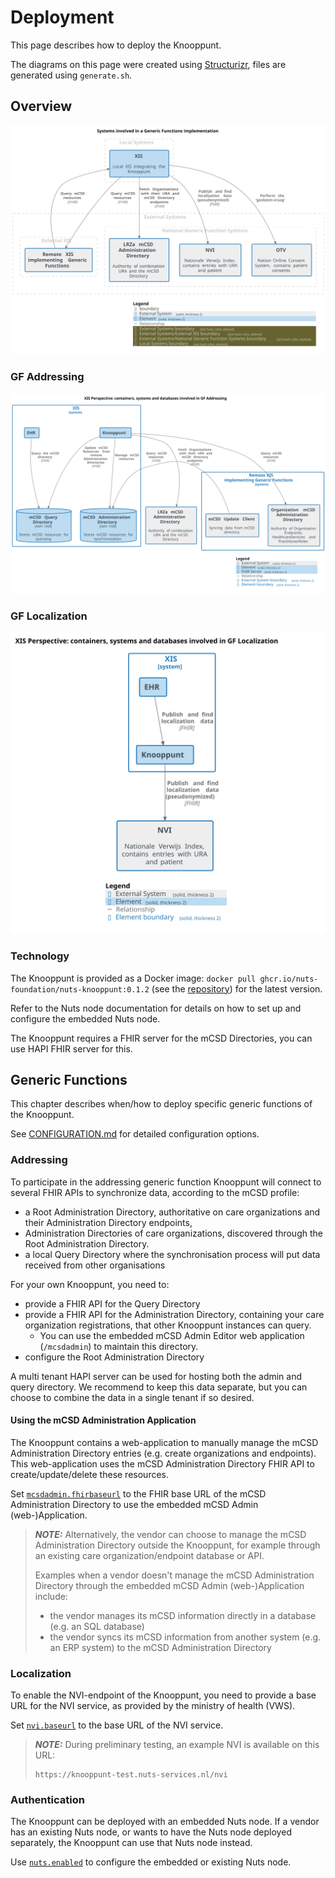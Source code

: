 # Deployment

This page describes how to deploy the Knooppunt.

The diagrams on this page were created using [Structurizr](https://structurizr.com/), files are generated using `generate.sh`.

## Overview

![structurizr-GF_SystemContext.svg](images/structurizr-GF_SystemContext.svg)

### GF Addressing
![structurizr-GF_Addressing_ContainerDiagram.svg](images/structurizr-GF_Addressing_ContainerDiagram.svg)

### GF Localization
![structurizr-GF_Localization_ContainerDiagram.svg](images/structurizr-GF_Localization_ContainerDiagram.svg)

### Technology

The Knooppunt is provided as a Docker image: `docker pull ghcr.io/nuts-foundation/nuts-knooppunt:0.1.2`
(see the [repository](https://github.com/nuts-foundation/nuts-knooppunt/pkgs/container/nuts-knooppunt)) for the latest version.

Refer to the Nuts node documentation for details on how to set up and configure the embedded Nuts node.

The Knooppunt requires a FHIR server for the mCSD Directories, you can use HAPI FHIR server for this.

## Generic Functions

This chapter describes when/how to deploy specific generic functions of the Knooppunt.

See [CONFIGURATION.md](./CONFIGURATION.md) for detailed configuration options.

### Addressing

To participate in the addressing generic function Knooppunt will connect to several FHIR APIs to synchronize data, according to the mCSD profile:
- a Root Administration Directory, authoritative on care organizations and their Administration Directory endpoints,
- Administration Directories of care organizations, discovered through the Root Administration Directory.
- a local Query Directory where the synchronisation process will put data received from other organisations

For your own Knooppunt, you need to:
- provide a FHIR API for the Query Directory
- provide a FHIR API for the Administration Directory, containing your care organization registrations, that other Knooppunt instances can query.
    - You can use the embedded mCSD Admin Editor web application (`/mcsdadmin`) to maintain this directory.
- configure the Root Administration Directory

A multi tenant HAPI server can be used for hosting both the admin and query directory. We recommend to keep this data
separate, but you can choose to combine the data in a single tenant if so desired.

#### Using the mCSD Administration Application

The Knooppunt contains a web-application to manually manage the mCSD Administration Directory entries (e.g. create organizations and endpoints).
This web-application uses the mCSD Administration Directory FHIR API to create/update/delete these resources.

Set [`mcsdadmin.fhirbaseurl`](./CONFIGURATION.md) to the FHIR base URL of the mCSD Administration Directory to use the embedded mCSD Admin (web-)Application.

> **_NOTE:_**
> Alternatively, the vendor can choose to manage the mCSD Administration Directory outside the Knooppunt,
> for example through an existing care organization/endpoint database or API.
>
> Examples when a vendor doesn't manage the mCSD Administration Directory through the embedded mCSD Admin (web-)Application include:
> - the vendor manages its mCSD information directly in a database (e.g. an SQL database)
> - the vendor syncs its mCSD information from another system (e.g. an ERP system) to the mCSD Administration Directory

### Localization

To enable the NVI-endpoint of the Knooppunt, you need to provide a base URL for the NVI service, as provided by the ministry of health (VWS).

Set [`nvi.baseurl`](./CONFIGURATION.md) to the base URL of the NVI service.

> **_NOTE:_** During preliminary testing, an example NVI is available on this URL:
>    ```
>    https://knooppunt-test.nuts-services.nl/nvi
>    ```

### Authentication

The Knooppunt can be deployed with an embedded Nuts node. If a vendor has an existing Nuts node,
or wants to have the Nuts node deployed separately, the Knooppunt can use that Nuts node instead.

Use [`nuts.enabled`](./CONFIGURATION.md) to configure the embedded or existing Nuts node.